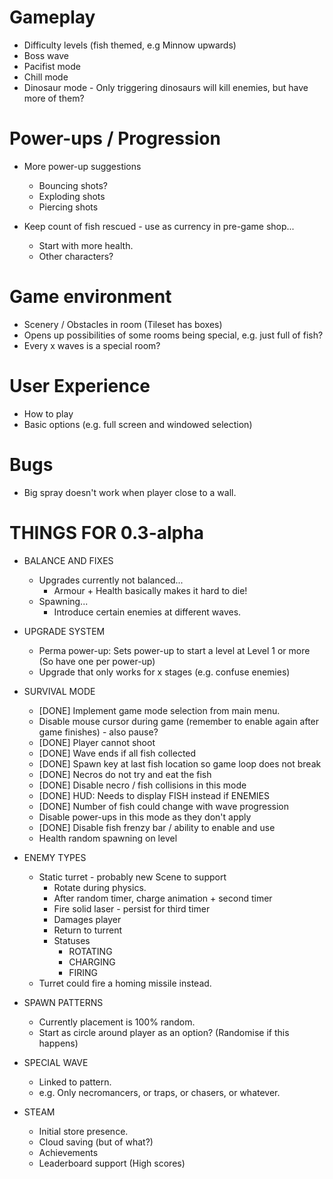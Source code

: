 # Gameplay

* Difficulty levels (fish themed, e.g Minnow upwards)
* Boss wave
* Pacifist mode
* Chill mode
* Dinosaur mode - Only triggering dinosaurs will kill enemies, but have more of them?

# Power-ups / Progression

* More power-up suggestions
  * Bouncing shots?
  * Exploding shots
  * Piercing shots

* Keep count of fish rescued - use as currency in pre-game shop...
  * Start with more health.
  * Other characters?

# Game environment

* Scenery / Obstacles in room (Tileset has boxes)
* Opens up possibilities of some rooms being special, e.g. just full of fish?
* Every x waves is a special room?

# User Experience

* How to play
* Basic options (e.g. full screen and windowed selection)

# Bugs

* Big spray doesn't work when player close to a wall.

# THINGS FOR 0.3-alpha

* BALANCE AND FIXES
    * Upgrades currently not balanced...
        * Armour + Health basically makes it hard to die!
    * Spawning...
        * Introduce certain enemies at different waves.
        
* UPGRADE SYSTEM
    * Perma power-up: Sets power-up to start a level at Level 1 or more (So have one per power-up)
    * Upgrade that only works for x stages (e.g. confuse enemies)

* SURVIVAL MODE
    * [DONE] Implement game mode selection from main menu.
    * Disable mouse cursor during game (remember to enable again after game finishes) - also pause?
    * [DONE] Player cannot shoot
    * [DONE] Wave ends if all fish collected
    * [DONE] Spawn key at last fish location so game loop does not break
    * [DONE] Necros do not try and eat the fish
    * [DONE] Disable necro / fish collisions in this mode
    * [DONE] HUD: Needs to display FISH instead if ENEMIES
    * [DONE] Number of fish could change with wave progression
    * Disable power-ups in this mode as they don't apply
    * [DONE] Disable fish frenzy bar / ability to enable and use
    * Health random spawning on level
    
* ENEMY TYPES
    * Static turret - probably new Scene to support
        * Rotate during physics.
        * After random timer, charge animation + second timer
        * Fire solid laser - persist for third timer
        * Damages player
        * Return to turrent
        * Statuses
            * ROTATING
            * CHARGING
            * FIRING
    * Turret could fire a homing missile instead.

* SPAWN PATTERNS
    * Currently placement is 100% random.
    * Start as circle around player as an option? (Randomise if this happens)

* SPECIAL WAVE
    * Linked to pattern.
    * e.g. Only necromancers, or traps, or chasers, or whatever.
    
* STEAM
    * Initial store presence.
    * Cloud saving (but of what?)
    * Achievements
    * Leaderboard support (High scores)
    
